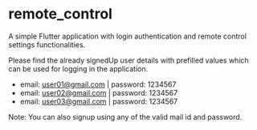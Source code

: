 # remote_control

A simple Flutter application with login authentication and remote control settings functionalities.

Please find the already signedUp user details with prefilled values which can be used for logging in the application.

* email: user01@gmail.com | password: 1234567
* email: user02@gmail.com | password: 1234567
* email: user03@gmail.com | password: 1234567

Note: You can also signup using any of the valid mail id and password.
